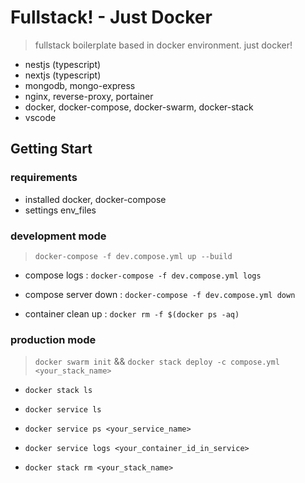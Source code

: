 # Fullstack! - Just Docker

> fullstack boilerplate based in docker environment. just docker!

- nestjs (typescript)
- nextjs (typescript)
- mongodb, mongo-express
- nginx, reverse-proxy, portainer
- docker, docker-compose, docker-swarm, docker-stack
- vscode

## Getting Start

### requirements

- installed docker, docker-compose
- settings env_files

### development mode

> `docker-compose -f dev.compose.yml up --build`

- compose logs : `docker-compose -f dev.compose.yml logs`

- compose server down : `docker-compose -f dev.compose.yml down`

- container clean up : `docker rm -f $(docker ps -aq)`

### production mode

> `docker swarm init` && `docker stack deploy -c compose.yml <your_stack_name>`

- `docker stack ls`

- `docker service ls`

- `docker service ps <your_service_name>`

- `docker service logs <your_container_id_in_service>`

- `docker stack rm <your_stack_name>`

